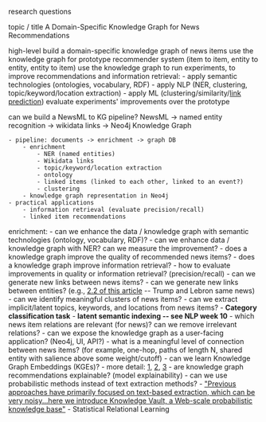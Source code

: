 research questions

  topic / title
  A Domain-Specific Knowledge Graph for News Recommendations

  high-level
  build a domain-specific knowledge graph of news items
  use the knowledge graph for prototype recommender system (item to item, entity to entity, entity to item)
  use the knowledge graph to run experiments, to improve recommendations and information retrieval:
    - apply semantic technologies (ontologies, vocabulary, RDF)
    - apply NLP (NER, clustering, topic/keyword/location extraction)
    - apply ML (clustering/similarity/[link prediction](https://neo4j.com/docs/graph-data-science/current/algorithms/ml-models/linkprediction/))
  evaluate experiments' improvements over the prototype
  
  can we build a NewsML to KG pipeline?
    NewsML -> named entity recognition -> wikidata links -> Neo4j Knowledge Graph

    - pipeline: documents -> enrichment -> graph DB
        - enrichment
            - NER (named entities)
            - Wikidata links
            - topic/keyword/location extraction
            - ontology
            - linked items (linked to each other, linked to an event?)
            - clustering
        - knowledge graph representation in Neo4j
    - practical applications
        - information retrieval (evaluate precision/recall)
        - linked item recommendations

  enrichment:
    - can we enhance the data / knowledge graph with semantic technologies (ontology, vocabulary, RDF)?
    - can we enhance data / knowledge graph with NER? can we measure the improvement?
    - does a knowledge graph improve the quality of recommended news items?
    - does a knowledge graph improve information retrieval?
    - how to evaluate improvements in quality or information retrieval? (precision/recall)
    - can we generate new links between news items?
    - can we generate new links between entities? (e.g., [2.2 of this article](http://ceur-ws.org/Vol-2601/kars2019_paper_01.pdf) -- Trump and Lebron same news)
    - can we identify meaningful clusters of news items?
    - can we extract implicit/latent topics, keywords, and locations from news items?
        - **Category classification task**
        - **latent semantic indexing -- see NLP week 10**
    - which news item relations are relevant (for news)? can we remove irrelevant relations?
    - can we expose the knowledge graph as a user-facing application? (Neo4j, UI, API?)
    - what is a meaningful level of connection between news items? (for example, one-hop, paths of length N, shared entity with salience above some weight/cutoff)
    - can we learn Knowledge Graph Embeddings (KGEs)?
        - more detail: [1](https://towardsdatascience.com/introduction-to-knowledge-graph-embedding-with-dgl-ke-77ace6fb60ef), [2](https://github.com/awslabs/dgl-ke), [3](https://ieeexplore.ieee.org/document/8047276)
    - are knowledge graph recommendations explainable? (model explainability)
    - can we use probabilistic methods instead of text extraction methods?
        - ["Previous approaches have primarily focused on text-based extraction, which can be very noisy...here we introduce Knowledge Vault, a Web-scale probabilistic knowledge base"](https://research.google/pubs/pub45634/)
        - Statistical Relational Learning


